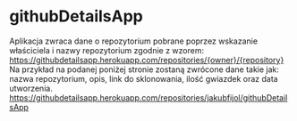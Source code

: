 # githubDetailsApp
Aplikacja zwraca dane o repozytorium pobrane poprzez wskazanie właściciela i nazwy repozytorium zgodnie z wzorem:
https://githubdetailsapp.herokuapp.com/repositories/{owner}/{repository}
Na przykład na podanej poniżej stronie zostaną zwrócone dane takie jak: nazwa repozytorium, opis, link do sklonowania, ilość gwiazdek oraz data utworzenia.
https://githubdetailsapp.herokuapp.com/repositories/jakubfijol/githubDetailsApp
